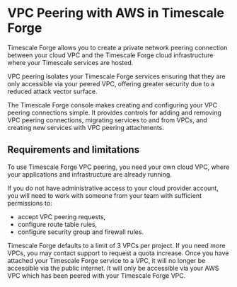 # VPC Peering with AWS in Timescale Forge

Timescale Forge allows you to create a private network peering connection between
your cloud VPC and the Timescale Forge cloud infrastructure where your Timescale
services are hosted.

VPC peering isolates your Timescale Forge services ensuring that they are only
accessible via your peered VPC, offering greater security due to a reduced
attack vector surface.

The Timescale Forge console makes creating and configuring your VPC peering connections
simple. It provides controls for adding and removing VPC peering connections, migrating
services to and from VPCs, and creating new services with VPC peering attachments.

## Requirements and limitations
To use Timescale Forge VPC peering, you need your own cloud VPC, where your
applications and infrastructure are already running.

If you do not have administrative access to your cloud provider account, you will need
to work with someone from your team with sufficient permissions to:

- accept VPC peering requests,
- configure route table rules,
- configure security group and firewall rules.

<highlight type="tip">
Timescale Forge defaults to a limit of 3 VPCs per project. If you need more VPCs,
you may contact support to request a quota increase.
</highlight>

<highlight type="warning">
Once you have attached your Timescale Forge service to a VPC, it will no longer be accessible
via the public internet. It will only be accessible via your AWS VPC which has been peered
with your Timescale Forge VPC.
</highlight>